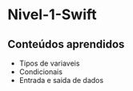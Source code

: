 # Nivel-1-Swift

## Conteúdos aprendidos

- Tipos de variaveis
- Condicionais
- Entrada e saida de dados
